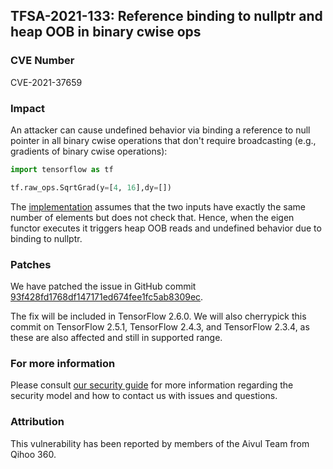 ## TFSA-2021-133: Reference binding to nullptr and heap OOB in binary cwise ops

### CVE Number
CVE-2021-37659

### Impact
An attacker can cause undefined behavior via binding a reference to null pointer
in all binary cwise operations that don't require broadcasting (e.g., gradients
of binary cwise operations):

```python
import tensorflow as tf

tf.raw_ops.SqrtGrad(y=[4, 16],dy=[])
```

The
[implementation](https://github.com/tensorflow/tensorflow/blob/84d053187cb80d975ef2b9684d4b61981bca0c41/tensorflow/core/kernels/cwise_ops_common.h#L264)
assumes that the two inputs have exactly the same number of elements but does
not check that. Hence, when the eigen functor executes it triggers heap OOB
reads and undefined behavior due to binding to nullptr.

### Patches
We have patched the issue in GitHub commit
[93f428fd1768df147171ed674fee1fc5ab8309ec](https://github.com/tensorflow/tensorflow/commit/93f428fd1768df147171ed674fee1fc5ab8309ec).

The fix will be included in TensorFlow 2.6.0. We will also cherrypick this
commit on TensorFlow 2.5.1, TensorFlow 2.4.3, and TensorFlow 2.3.4, as these are
also affected and still in supported range.

### For more information
Please consult [our security
guide](https://github.com/tensorflow/tensorflow/blob/master/SECURITY.md) for
more information regarding the security model and how to contact us with issues
and questions.

### Attribution
This vulnerability has been reported by members of the Aivul Team from Qihoo
360.
